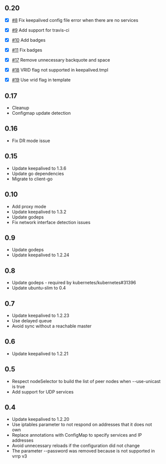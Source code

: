 ## 0.20

- [X] [#8](https://github.com/aledbf/kube-keepalived-vip/pull/8) Fix keepalived config file error when there are no services
- [X] [#9](https://github.com/aledbf/kube-keepalived-vip/pull/9) Add support for travis-ci
- [X] [#10](https://github.com/aledbf/kube-keepalived-vip/pull/10) Add badges
- [X] [#11](https://github.com/aledbf/kube-keepalived-vip/pull/11) Fix badges
- [X] [#17](https://github.com/aledbf/kube-keepalived-vip/pull/17) Remove unnecessary backquote and space
- [X] [#18](https://github.com/aledbf/kube-keepalived-vip/pull/18) VRID flag not supported in keepalived.tmpl
- [X] [#19](https://github.com/aledbf/kube-keepalived-vip/pull/19) Use vrid flag in template


## 0.17
- Cleanup
- Configmap update detection

## 0.16
- Fix DR mode issue

## 0.15
- Update keepalived to 1.3.6
- Update go dependencies
- Migrate to client-go

## 0.10
- Add proxy mode
- Update keepalived to 1.3.2
- Update godeps
- Fix network interface detection issues

## 0.9
- Update godeps
- Update keepalived to 1.2.24

## 0.8
- Update godeps - required by  kubernetes/kubernetes#31396
- Update ubuntu-slim to 0.4

## 0.7
- Update keepalived to 1.2.23
- Use delayed queue
- Avoid sync without a reachable master

## 0.6
- Update keepalived to 1.2.21

## 0.5
- Respect nodeSelector to build the list of peer nodes when --use-unicast is true 
- Add support for UDP services

## 0.4
- Update keepalived to 1.2.20
- Use iptables parameter to not respond on addresses that it does not own
- Replace annotations with ConfigMap to specify services and IP addresses
- Avoid unnecessary reloads if the configuration did not change
- The parameter --password was removed because is not supported in vrrp v3
